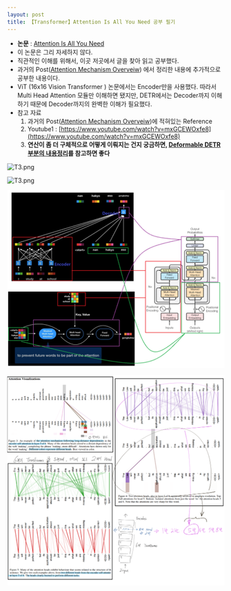 ```yaml
---
layout: post
title: 【Transformer】Attention Is All You Need 공부 필기
---
```


- **논문** : [Attention Is All You Need](https://arxiv.org/abs/1706.03762)
- 이 논문은 그리 자세하지 않다. 
- 직관적인 이해를 위해서, 이곳 저곳에서 글을 찾아 읽고 공부했다. 
- 과거의 Post([Attention Mechanism Overveiw](https://junha1125.github.io/blog/artificial-intelligence/2021-01-17-Attention/)) 에서 정리한 내용에 추가적으로 공부한 내용이다.
- ViT (16x16 Vision Transformer ) 논문에서는 Encoder만을 사용했다. 따라서 Multi Head Attention 모듈만 이해하면 됐지만, DETR에서는 Decoder까지 이해하기 때문에 Decoder까지의 완벽한 이해가 필요했다.
- 참고 자료
  1. 과거의 Post([Attention Mechanism Overveiw](https://junha1125.github.io/blog/artificial-intelligence/2021-01-17-Attention/))에 적혀있는 Reference
  2. Youtube1 : [https://www.youtube.com/watch?v=mxGCEWOxfe8](https://www.youtube.com/watch?v=mxGCEWOxfe8)
  3. **연산이 좀 더 구체적으로 어떻게 이뤄지는 건지 궁금하면, [Deformable DETR 부분의 내용정리](https://junha1125.github.io/blog/artificial-intelligence/2021-03-12-DeformableDETR/#2-revisiting-transformers-and-detr)를 참고하면 좋다**



![T3.png](https://github.com/junha1125/Imgaes_For_GitBlog/blob/master/2021-1/Transformer_note3.png?raw=true)

![T3.png](https://github.com/junha1125/Imgaes_For_GitBlog/blob/master/2021-1/Transformer_note7.png?raw=true)

![T5.png](https://github.com/junha1125/Imgaes_For_GitBlog/blob/master/2021-1/Transformer_note5.png?raw=true)

![T4.png](https://github.com/junha1125/Imgaes_For_GitBlog/blob/master/2021-1/Transformer_note4.png?raw=true)











